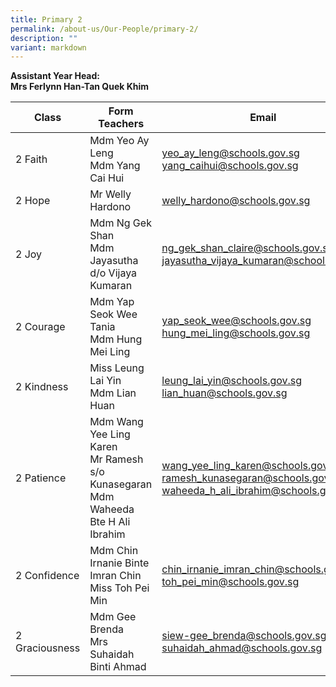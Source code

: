 ```yaml
---
title: Primary 2
permalink: /about-us/Our-People/primary-2/
description: ""
variant: markdown
---
```

**Assistant Year Head:**<br>
**Mrs Ferlynn Han-Tan Quek Khim**


| Class | Form Teachers | Email |
| -------- | -------- | -------- |
|  2 Faith  | Mdm Yeo Ay Leng<br>Mdm Yang Cai Hui  | [yeo_ay_leng@schools.gov.sg](mailto:yeo_ay_leng@schools.gov.sg)<br>[yang_caihui@schools.gov.sg](mailto:yang_caihui@schools.gov.sg)
|  2 Hope  | Mr Welly Hardono  | [welly_hardono@schools.gov.sg](mailto:welly_hardono@schools.gov.sg)
|  2 Joy  | Mdm Ng Gek Shan<br>Mdm Jayasutha d/o Vijaya Kumaran  |[ng_gek_shan_claire@schools.gov.sg](mailto:ng_gek_shan_claire@schools.gov.sg)<br>[jayasutha_vijaya_kumaran@schools.gov.sg](jayasutha_vijaya_kumaran@schools.gov.sg)
|  2 Courage |  Mdm Yap Seok Wee Tania<br>Mdm Hung Mei Ling  | [yap_seok_wee@schools.gov.sg](mailto:yap_seok_wee@schools.gov.sg)<br>[hung_mei_ling@schools.gov.sg](mailto:hung_mei_ling@schools.gov.sg)
|  2 Kindness  | Miss Leung Lai Yin<br>Mdm Lian Huan  |[leung_lai_yin@schools.gov.sg](mailto:leung_lai_yin@schools.gov.sg)<br>[lian_huan@schools.gov.sg](mailto:lian_huan@schools.gov.sg)
|  2&nbsp;Patience  | Mdm Wang Yee Ling Karen<br>Mr Ramesh s/o Kunasegaran<br>Mdm Waheeda Bte H Ali Ibrahim  | [wang_yee_ling_karen@schools.gov.sg](mailto:wang_yee_ling_karen@schools.gov.sg)<br>[ramesh_kunasegaran@schools.gov.sg](mailto:ramesh_kunasegaran@schools.gov.sg)<br>[waheeda_h_ali_ibrahim@schools.gov.sg](mailto:waheeda_h_ali_ibrahim@schools.gov.sg)
|  2 Confidence  | Mdm Chin Irnanie Binte Imran Chin<br>Miss Toh Pei Min  | [chin_irnanie_imran_chin@schools.gov.sg](mailto:chin_irnanie_imran_chin@schools.gov.sg)<br>[toh_pei_min@schools.gov.sg](mailto:toh_pei_min@schools.gov.sg)
|  2 Graciousness  | Mdm Gee Brenda<br>Mrs Suhaidah Binti Ahmad|[siew-gee_brenda@schools.gov.sg](mailto:siew-gee_brenda@schools.gov.sg)<br>[suhaidah_ahmad@schools.gov.sg](mailto:suhaidah_ahmad@schools.gov.sg)